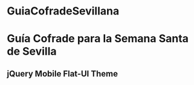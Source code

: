 
# GuiaCofradeSevillana
Guía Cofrade para la Semana Santa de Sevilla
=======

## jQuery Mobile Flat-UI Theme

